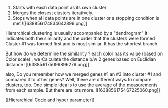 1. Starts with each data point as its own cluster 
2. Merges the closest clusters iteratively. 
3. Stops when all data points are in one cluster or a stopping condition is met
![[638856174834642899.png]]
	
Hierarchical clustering is usually accompanied by a "dendrogram" 
It indicates both the similarity and the order that the clusters were formed
Cluster #1 was formed first and is most similar. It has the shortest branch

But how do we determine the similarity ? each color has its value (based on Color scale) , we Calculate the distance b/w 2 genes based on Euclidian distance
![[638856175099896279.png]]

also,
Do you remember how we merged genes #1 an #3 into cluster #1 and compared it to other genes? Well, there are different ways to compare clusters, too. One simple idea is to use the average of the measurements from each sample. 
But there are lots more.
![[638856175467225060.png]]

[[Hierarchical Code and hyper parameter]]
